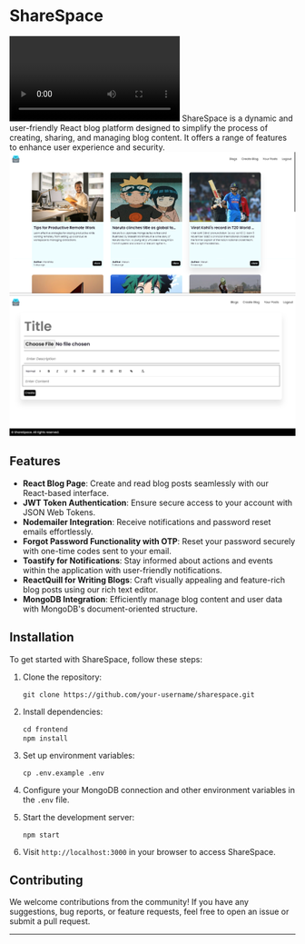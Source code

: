 # ShareSpace
<video controls src="Recording 2024-05-01 195317.mp4" title="Title"></video>
ShareSpace is a dynamic and user-friendly React blog platform designed to simplify the process of creating, sharing, and managing blog content. It offers a range of features to enhance user experience and security.
![alt text](image-2.png)
![alt text](image-1.png)
## Features

- **React Blog Page**: Create and read blog posts seamlessly with our React-based interface.
- **JWT Token Authentication**: Ensure secure access to your account with JSON Web Tokens.
- **Nodemailer Integration**: Receive notifications and password reset emails effortlessly.
- **Forgot Password Functionality with OTP**: Reset your password securely with one-time codes sent to your email.
- **Toastify for Notifications**: Stay informed about actions and events within the application with user-friendly notifications.
- **ReactQuill for Writing Blogs**: Craft visually appealing and feature-rich blog posts using our rich text editor.
- **MongoDB Integration**: Efficiently manage blog content and user data with MongoDB's document-oriented structure.

## Installation

To get started with ShareSpace, follow these steps:

1. Clone the repository:
   ```
   git clone https://github.com/your-username/sharespace.git
   ```

2. Install dependencies:
   ```
   cd frontend
   npm install
   ```

3. Set up environment variables:
   ```
   cp .env.example .env
   ```

4. Configure your MongoDB connection and other environment variables in the `.env` file.

5. Start the development server:
   ```
   npm start
   ```

6. Visit `http://localhost:3000` in your browser to access ShareSpace.

## Contributing

We welcome contributions from the community! If you have any suggestions, bug reports, or feature requests, feel free to open an issue or submit a pull request.

---